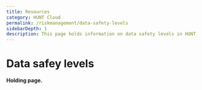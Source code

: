 ```yaml
---
title: Resources
category: HUNT Cloud
permalink: /riskmanagement/data-safety-levels
sidebarDepth: 1
description: This page holds information on data safety levels in HUNT Cloud.
---
```


# Data safey levels

**Holding page.**


